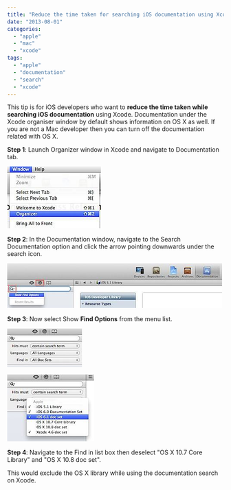 ```yaml
---
title: "Reduce the time taken for searching iOS documentation using Xcode"
date: "2013-08-01"
categories: 
  - "apple"
  - "mac"
  - "xcode"
tags: 
  - "apple"
  - "documentation"
  - "search"
  - "xcode"
---
```


This tip is for iOS developers who want to **reduce the time taken while searching iOS documentation** using Xcode. Documentation under the Xcode organiser window by default shows information on OS X as well. If you are not a Mac developer then you can turn off the documentation related with OS X.

**Step 1**: Launch Organizer window in Xcode and navigate to Documentation tab.

![201308012017.jpg](images/201308012017.jpg)

**Step 2**: In the Documentation window, navigate to the Search Documentation option and click the arrow pointing downwards under the search icon.

![201308012022.jpg](images/201308012022.jpg)

**Step 3**: Now select Show **Find Options** from the menu list.

![201308012024.jpg](images/201308012024.jpg)

![201308012025.jpg](images/201308012025.jpg)

**Step 4**: Navigate to the Find in list box then deselect "OS X 10.7 Core Library" and "OS X 10.8 doc set".

This would exclude the OS X library while using the documentation search on Xcode.
